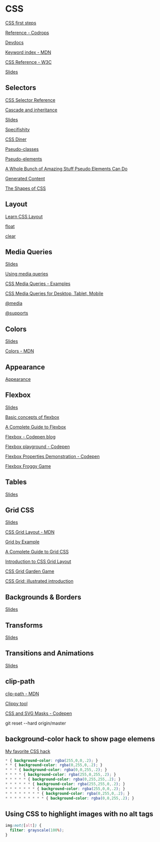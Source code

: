 # CSS

[CSS first steps](https://developer.mozilla.org/en-US/docs/Learn/CSS/First_steps)

[Reference - Codrops](https://tympanus.net/codrops/css_reference/)

[Devdocs](https://devdocs.io/css/)

[Keyword index - MDN](https://developer.mozilla.org/en-US/docs/Web/CSS/Reference#Keyword_index)

[CSS Reference - W3C](https://www.w3schools.com/cssref/)

[Slides](https://estelle.github.io/cssmastery)

## Selectors

[CSS Selector Reference](https://www.w3schools.com/cssref/css_selectors.asp)

[Cascade and inheritance](https://developer.mozilla.org/en-US/docs/Learn/CSS/Introduction_to_CSS/Cascade_and_inheritance)

[Slides](https://estelle.github.io/cssmastery/selectors/#slide1)

[Specifishity](http://specifishity.com/specifishity.pdf)

[CSS Diner](https://flukeout.github.io/)

[Pseudo-classes](https://developer.mozilla.org/en-US/docs/Web/CSS/Pseudo-classes)

[Pseudo-elements](https://developer.mozilla.org/en-US/docs/Web/CSS/Pseudo-elements)

[A Whole Bunch of Amazing Stuff Pseudo Elements Can Do](https://css-tricks.com/pseudo-element-roundup/)

[Generated Content](https://estelle.github.io/cssmastery/generated)

[The Shapes of CSS](https://css-tricks.com/the-shapes-of-css/)

## Layout

[Learn CSS Layout](https://learnlayout.com/)

[float](https://developer.mozilla.org/en-US/docs/Web/CSS/float)

[clear](https://developer.mozilla.org/en-US/docs/Web/CSS/clear)

## Media Queries

[Slides](https://estelle.github.io/cssmastery/media)

[Using media queries](https://developer.mozilla.org/en-US/docs/Web/CSS/Media_Queries/Using_media_queries)

[CSS Media Queries - Examples](https://www.w3schools.com/css/css3_mediaqueries_ex.asp)

[CSS Media Queries for Desktop, Tablet, Mobile](https://gist.github.com/gokulkrishh/242e68d1ee94ad05f488)

[@media](https://developer.mozilla.org/en-US/docs/Web/CSS/@media)

[@supports](https://developer.mozilla.org/en-US/docs/Web/CSS/@supports)

## Colors

[Slides](https://estelle.github.io/cssmastery/colors)

[Colors - MDN](https://developer.mozilla.org/en-US/docs/Web/CSS/color_value)

## Appearance

[Appearance](https://developer.mozilla.org/en-US/docs/Web/CSS/appearance)

## Flexbox

[Slides](https://estelle.github.io/cssmastery/flexbox)

[Basic concepts of flexbox](https://developer.mozilla.org/en-US/docs/Web/CSS/CSS_Flexible_Box_Layout/Basic_Concepts_of_Flexbox)

[A Complete Guide to Flexbox](https://css-tricks.com/snippets/css/a-guide-to-flexbox/)

[Flexbox - Codepen blog](https://codepen.io/rikstar/post/flexbox)

[Flexbox playground - Codepen](https://codepen.io/enxaneta/full/adLPwv/)

[Flexbox Properties Demonstration - Codepen](https://codepen.io/justd/full/yydezN/)

[Flexbox Froggy Game](https://codepip.com/games/flexbox-froggy/)

## Tables

[Slides](https://estelle.github.io/cssmastery/tables)

## Grid CSS

[Slides](https://estelle.github.io/cssmastery/grid)

[CSS Grid Layout - MDN](https://developer.mozilla.org/en-US/docs/Web/CSS/CSS_Grid_Layout)

[Grid by Example](https://gridbyexample.com/examples)

[A Complete Guide to Grid CSS](https://css-tricks.com/snippets/css/complete-guide-grid/)

[Introduction to CSS Grid Layout](https://mozilladevelopers.github.io/playground/css-grid)

[CSS Grid Garden Game](https://cssgridgarden.com/)

[CSS Grid: illustrated introduction](https://dev.to/mustapha/css-grid-illustrated-introduction-52l5)

## Backgrounds & Borders

[Slides](https://estelle.github.io/cssmastery/borders/)

## Transforms

[Slides](https://estelle.github.io/cssmastery/transforms)

## Transitions and Animations

[Slides](https://estelle.github.io/cssmastery/animations/)


## clip-path

[clip-path - MDN](https://developer.mozilla.org/en-US/docs/Web/CSS/clip-path)

[Clippy tool](https://bennettfeely.com/clippy/)

[CSS and SVG Masks - Codepen](https://codepen.io/yoksel/full/fsdbu/)


git reset --hard origin/master

## background-color hack to show page elemens

[My favorite CSS hack](https://dev.to/gajus/my-favorite-css-hack-32g3)

```css
* { background-color: rgba(255,0,0,.2); }
* * { background-color: rgba(0,255,0,.2); }
* * * { background-color: rgba(0,0,255,.2); }
* * * * { background-color: rgba(255,0,255,.2); }
* * * * * { background-color: rgba(0,255,255,.2); }
* * * * * * { background-color: rgba(255,255,0,.2); }
* * * * * * * { background-color: rgba(255,0,0,.2); }
* * * * * * * * { background-color: rgba(0,255,0,.2); }
* * * * * * * * * { background-color: rgba(0,0,255,.2); }
```

## Using CSS to highlight images with no alt tags

```css
img:not([alt]) {
  filter: grayscale(100%);
}
```
